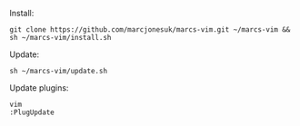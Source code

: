 Install:
```
git clone https://github.com/marcjonesuk/marcs-vim.git ~/marcs-vim && sh ~/marcs-vim/install.sh
```

Update:
```
sh ~/marcs-vim/update.sh
```

Update plugins:
```
vim
:PlugUpdate
```
